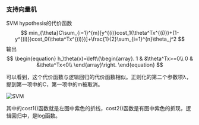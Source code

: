 ### 支持向量机

SVM hypothesis的代价函数
$$
min_{\theta}C\sum_{i=1}^{m}[y^{(i)}cost_1(\theta^Tx^{(i)})+(1-y^{(i)})cost_0(\theta^Tx^{(i)})]+\frac{1}{2}\sum_{i=1}^{n}\theta_j^2
$$
输出
$$
\begin{equation}
h_\theta(x)=\left\{\begin{array}.
1 & &\theta^Tx>=0\\
0 & &\theta^Tx<0\\
\end{array}\right.
\end{equation}
$$


可以看到，这个代价函数与逻辑回归的代价函数相似。正则化的第二个参数项λ，提到第一项中的C，第一项中的m被取消。

![SVM](https://github.com/georgezhou314/imageRepo/raw/master/ML/svm1.png)

其中的cost1()函数就是左图中紫色的折线，cost2()函数是有图中紫色的折现，逻辑回归中，是log函数。